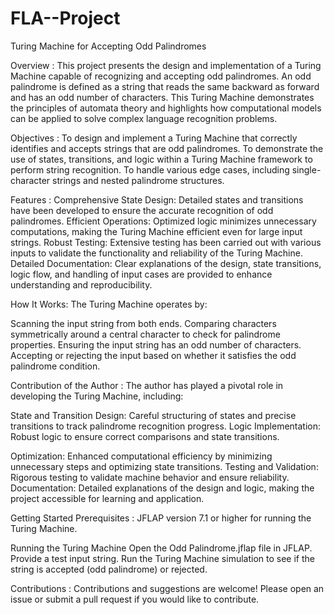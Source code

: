 # FLA--Project

Turing Machine for Accepting Odd Palindromes

Overview :
This project presents the design and implementation of a Turing Machine capable of recognizing and accepting odd palindromes. An odd palindrome is defined as a string that reads the same backward as forward and has an odd number of characters. This Turing Machine demonstrates the principles of automata theory and highlights how computational models can be applied to solve complex language recognition problems.

Objectives :
To design and implement a Turing Machine that correctly identifies and accepts strings that are odd palindromes.
To demonstrate the use of states, transitions, and logic within a Turing Machine framework to perform string recognition.
To handle various edge cases, including single-character strings and nested palindrome structures.

Features :
Comprehensive State Design: Detailed states and transitions have been developed to ensure the accurate recognition of odd palindromes.
Efficient Operations: Optimized logic minimizes unnecessary computations, making the Turing Machine efficient even for large input strings.
Robust Testing: Extensive testing has been carried out with various inputs to validate the functionality and reliability of the Turing Machine.
Detailed Documentation: Clear explanations of the design, state transitions, logic flow, and handling of input cases are provided to enhance understanding and reproducibility.

How It Works:
The Turing Machine operates by:

Scanning the input string from both ends.
Comparing characters symmetrically around a central character to check for palindrome properties.
Ensuring the input string has an odd number of characters.
Accepting or rejecting the input based on whether it satisfies the odd palindrome condition.

Contribution of the Author :
The author has played a pivotal role in developing the Turing Machine, including:

State and Transition Design: Careful structuring of states and precise transitions to track palindrome recognition progress.
Logic Implementation: Robust logic to ensure correct comparisons and state transitions.

Optimization: Enhanced computational efficiency by minimizing unnecessary steps and optimizing state transitions.
Testing and Validation: Rigorous testing to validate machine behavior and ensure reliability.
Documentation: Detailed explanations of the design and logic, making the project accessible for learning and application.

Getting Started
Prerequisites :
JFLAP version 7.1 or higher for running the Turing Machine.

Running the Turing Machine
Open the Odd Palindrome.jflap file in JFLAP.
Provide a test input string.
Run the Turing Machine simulation to see if the string is accepted (odd palindrome) or rejected.

Contributions :
Contributions and suggestions are welcome! Please open an issue or submit a pull request if you would like to contribute.
